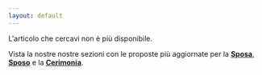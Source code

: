 ```yaml
---
layout: default
---
```


L'articolo che cercavi non è più disponibile.

Vista la nostre nostre sezioni con le proposte più aggiornate per la [**Sposa**](https://www.gaggiolisposi.it/sposa/ "Abiti da Sposa"), [**Sposo**](https://www.gaggiolisposi.it/sposo/ "Abiti da Sposo") e la [**Cerimonia**](https://www.gaggiolisposi.it/cerimonia/ "Abiti da Cerimonia").